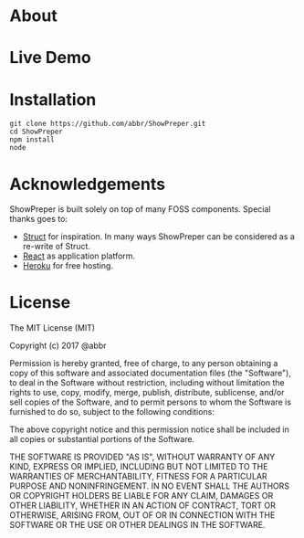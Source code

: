---
---
# About

# Live Demo

# Installation

```
git clone https://github.com/abbr/ShowPreper.git
cd ShowPreper
npm install
node
```
# Acknowledgements
ShowPreper is built solely on top of many FOSS components. Special thanks goes to:

* [Struct](http://strut.io/) for inspiration. In many ways ShowPreper can be considered as a re-write of Struct.
* [React](https://facebook.github.io/react/) as application platform.
* [Heroku](https://dashboard.heroku.com/) for free hosting.

# License
The MIT License (MIT)

Copyright (c) 2017 @abbr

Permission is hereby granted, free of charge, to any person obtaining a copy of this software and associated documentation files (the "Software"), to deal in the Software without restriction, including without limitation the rights to use, copy, modify, merge, publish, distribute, sublicense, and/or sell copies of the Software, and to permit persons to whom the Software is furnished to do so, subject to the following conditions:

The above copyright notice and this permission notice shall be included in all copies or substantial portions of the Software.

THE SOFTWARE IS PROVIDED "AS IS", WITHOUT WARRANTY OF ANY KIND, EXPRESS OR IMPLIED, INCLUDING BUT NOT LIMITED TO THE WARRANTIES OF MERCHANTABILITY, FITNESS FOR A PARTICULAR PURPOSE AND NONINFRINGEMENT. IN NO EVENT SHALL THE AUTHORS OR COPYRIGHT HOLDERS BE LIABLE FOR ANY CLAIM, DAMAGES OR OTHER LIABILITY, WHETHER IN AN ACTION OF CONTRACT, TORT OR OTHERWISE, ARISING FROM, OUT OF OR IN CONNECTION WITH THE SOFTWARE OR THE USE OR OTHER DEALINGS IN THE SOFTWARE.
